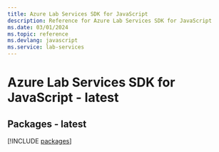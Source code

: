 ```yaml
---
title: Azure Lab Services SDK for JavaScript
description: Reference for Azure Lab Services SDK for JavaScript
ms.date: 03/01/2024
ms.topic: reference
ms.devlang: javascript
ms.service: lab-services
---
```

# Azure Lab Services SDK for JavaScript - latest
## Packages - latest
[!INCLUDE [packages](lab-services-index.md)]